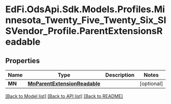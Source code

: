 # EdFi.OdsApi.Sdk.Models.Profiles.Minnesota_Twenty_Five_Twenty_Six_SISVendor_Profile.ParentExtensionsReadable

## Properties

Name | Type | Description | Notes
------------ | ------------- | ------------- | -------------
**MN** | [**MnParentExtensionReadable**](MnParentExtensionReadable.md) |  | [optional] 

[[Back to Model list]](../README.md#documentation-for-models) [[Back to API list]](../README.md#documentation-for-api-endpoints) [[Back to README]](../README.md)

